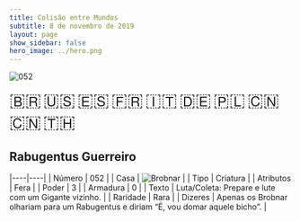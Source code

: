 ```yaml
---
title: Colisão entre Mundos
subtitle: 8 de novembro de 2019
layout: page
show_sidebar: false
hero_image: ../hero.png
---
```


![052](https://mastervault-storage-prod.s3.amazonaws.com/media/card_front/pt/452_052_W82W6Q8WFQ5M_pt.png)

<span title="Português" style="font-size: 32px;cursor: pointer;" onclick="javascript:document.querySelector('img[alt=\'052\']').src=document.querySelector('img[alt=\'052\']').src.replace(/card_front\/[^/]+/, 'card_front/pt').replace(/_[^/.0-9]+\.png/, '_pt.png')">🇧🇷</span>
<span title="English" style="font-size: 32px;cursor: pointer;" onclick="javascript:document.querySelector('img[alt=\'052\']').src=document.querySelector('img[alt=\'052\']').src.replace(/card_front\/[^/]+/, 'card_front/en').replace(/_[^/.0-9]+\.png/, '_en.png')">🇺🇸</span>
<span title="Español" style="font-size: 32px;cursor: pointer;" onclick="javascript:document.querySelector('img[alt=\'052\']').src=document.querySelector('img[alt=\'052\']').src.replace(/card_front\/[^/]+/, 'card_front/es').replace(/_[^/.0-9]+\.png/, '_es.png')">🇪🇸</span>
<span title="Français" style="font-size: 32px;cursor: pointer;" onclick="javascript:document.querySelector('img[alt=\'052\']').src=document.querySelector('img[alt=\'052\']').src.replace(/card_front\/[^/]+/, 'card_front/fr').replace(/_[^/.0-9]+\.png/, '_fr.png')">🇫🇷</span>
<span title="Italiano" style="font-size: 32px;cursor: pointer;" onclick="javascript:document.querySelector('img[alt=\'052\']').src=document.querySelector('img[alt=\'052\']').src.replace(/card_front\/[^/]+/, 'card_front/it').replace(/_[^/.0-9]+\.png/, '_it.png')">🇮🇹</span>
<span title="Deutsche" style="font-size: 32px;cursor: pointer;" onclick="javascript:document.querySelector('img[alt=\'052\']').src=document.querySelector('img[alt=\'052\']').src.replace(/card_front\/[^/]+/, 'card_front/de').replace(/_[^/.0-9]+\.png/, '_de.png')">🇩🇪</span>
<span title="Polskie" style="font-size: 32px;cursor: pointer;" onclick="javascript:document.querySelector('img[alt=\'052\']').src=document.querySelector('img[alt=\'052\']').src.replace(/card_front\/[^/]+/, 'card_front/pl').replace(/_[^/.0-9]+\.png/, '_pl.png')">🇵🇱</span>
<span title="简体中文" style="font-size: 32px;cursor: pointer;" onclick="javascript:document.querySelector('img[alt=\'052\']').src=document.querySelector('img[alt=\'052\']').src.replace(/card_front\/[^/]+/, 'card_front/zh-hans').replace(/_[^/.0-9]+\.png/, '_zh-hans.png')">🇨🇳</span>
<span title="繁體中文" style="font-size: 32px;cursor: pointer;" onclick="javascript:document.querySelector('img[alt=\'052\']').src=document.querySelector('img[alt=\'052\']').src.replace(/card_front\/[^/]+/, 'card_front/zh-hant').replace(/_[^/.0-9]+\.png/, '_zh-hant.png')">🇨🇳</span>
<span title="ไทย" style="font-size: 32px;cursor: pointer;" onclick="javascript:document.querySelector('img[alt=\'052\']').src=document.querySelector('img[alt=\'052\']').src.replace(/card_front\/[^/]+/, 'card_front/th').replace(/_[^/.0-9]+\.png/, '_th.png')">🇹🇭</span>

## Rabugentus Guerreiro

|----|----|
| Número | 052 |
| Casa | ![Brobnar](https://archonarcana.com/images/thumb/e/e0/Brobnar.png/22px-Brobnar.png "Brobnar") |
| Tipo | Criatura |
| Atributos | Fera |
| Poder | 3 |
| Armadura | 0 |
| Texto | Luta/Coleta: Prepare e lute com um Gigante vizinho. |
| Raridade | Rara |
| Dizeres | Apenas os Brobnar olhariam para um Rabugentus e diriam “É, vou domar aquele bicho”. |
